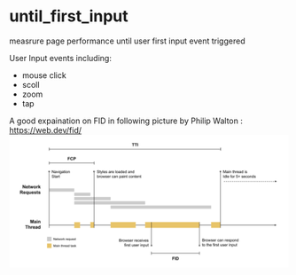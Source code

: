 # until_first_input
measrure page performance until user first input event triggered

User Input events including: 
- mouse click
- scoll
- zoom
- tap

A good expaination on FID in following picture by Philip Walton : https://web.dev/fid/
![](fid-full.svg)
